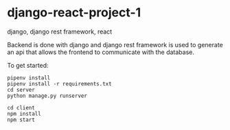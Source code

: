 # django-react-project-1
django, django rest framework, react

Backend is done with django and django rest framework is used to generate an api that allows the frontend to communicate with the database.

To get started:
	
	pipenv install
	pipenv install -r requirements.txt
	cd server
	python manage.py runserver

	cd client
	npm install
	npm start
